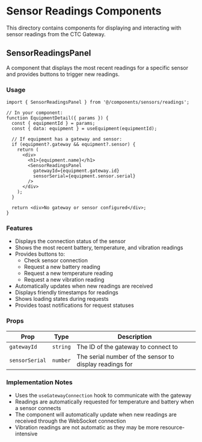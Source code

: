 # Sensor Readings Components

This directory contains components for displaying and interacting with sensor readings from the CTC Gateway.

## SensorReadingsPanel

A component that displays the most recent readings for a specific sensor and provides buttons to trigger new readings.

### Usage

```tsx
import { SensorReadingsPanel } from '@/components/sensors/readings';

// In your component:
function EquipmentDetail({ params }) {
  const { equipmentId } = params;
  const { data: equipment } = useEquipment(equipmentId);
  
  // If equipment has a gateway and sensor:
  if (equipment?.gateway && equipment?.sensor) {
    return (
      <div>
        <h1>{equipment.name}</h1>
        <SensorReadingsPanel 
          gatewayId={equipment.gateway.id} 
          sensorSerial={equipment.sensor.serial} 
        />
      </div>
    );
  }
  
  return <div>No gateway or sensor configured</div>;
}
```

### Features

- Displays the connection status of the sensor
- Shows the most recent battery, temperature, and vibration readings
- Provides buttons to:
  - Check sensor connection
  - Request a new battery reading
  - Request a new temperature reading
  - Request a new vibration reading
- Automatically updates when new readings are received
- Displays friendly timestamps for readings
- Shows loading states during requests
- Provides toast notifications for request statuses

### Props

| Prop | Type | Description |
|------|------|-------------|
| `gatewayId` | `string` | The ID of the gateway to connect to |
| `sensorSerial` | `number` | The serial number of the sensor to display readings for |

### Implementation Notes

- Uses the `useGatewayConnection` hook to communicate with the gateway
- Readings are automatically requested for temperature and battery when a sensor connects
- The component will automatically update when new readings are received through the WebSocket connection
- Vibration readings are not automatic as they may be more resource-intensive